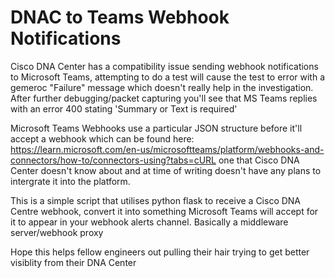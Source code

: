 # DNAC to Teams Webhook Notifications
Cisco DNA Center has a compatibility issue sending webhook notifications to Microsoft Teams,  attempting to do a test will cause the test to error with a gemeroc "Failure" message which doesn't really help in the investigation.  After further debugging/packet capturing you'll see that MS Teams replies with an error 400 stating 'Summary or Text is required'

Microsoft Teams Webhooks use a particular JSON structure before it'll accept a webhook which can be found here: https://learn.microsoft.com/en-us/microsoftteams/platform/webhooks-and-connectors/how-to/connectors-using?tabs=cURL one that Cisco DNA Center doesn't know about and at time of writing doesn't have any plans to intergrate it into the platform.

This is a simple script that utilises python flask to receive a Cisco DNA Centre webhook, convert it into something Microsoft Teams will accept for it to appear in your webhook alerts channel.  Basically a middleware server/webhook proxy

Hope this helps fellow engineers out pulling their hair trying to get better visiblity from their DNA Center 
